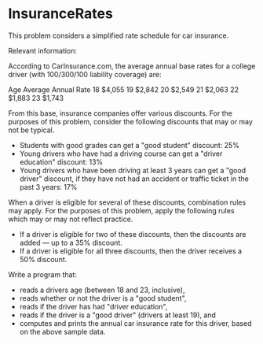 # InsuranceRates
This problem considers a simplified rate schedule for car insurance. 

Relevant information:

According to CarInsurance.com, the average annual base rates for a college driver (with 100/300/100 liability coverage) are:

Age 	Average Annual Rate
18        	$4,055
19       		$2,842
20 	      	$2,549
21 	      	$2,063
22       		$1,883
23 	      	$1,743 

From this base, insurance companies offer various discounts.
For the purposes of this problem, consider the following discounts that may or may not be typical.

  -  Students with good grades can get a "good student" discount: 25%
  -  Young drivers who have had a driving course can get a "driver education" discount: 13%
  -  Young drivers who have been driving at least 3 years can get a "good driver" discount, if they have not had an accident
     or traffic ticket in the past 3 years: 17% 

 When a driver is eligible for several of these discounts, combination rules may apply. For the purposes of this problem,
 apply the following rules which may or may not reflect practice.

  -  If a driver is eligible for two of these discounts, then the discounts are added — up to a 35% discount.
  -  If a driver is eligible for all three discounts, then the driver receives a 50% discount. 

Write a program that:

   - reads a drivers age (between 18 and 23, inclusive),
   - reads whether or not the driver is a "good student",
   - reads if the driver has had "driver education",
   - reads if the driver is a "good driver" (drivers at least 19), and
   - computes and prints the annual car insurance rate for this driver, based on the above sample data. 
